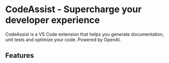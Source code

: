 # CodeAssist - Supercharge your developer experience

CodeAssist is a VS Code extension that helps you generate documentation, unit tests and optimize your code. Powered by OpenAI.

## Features
